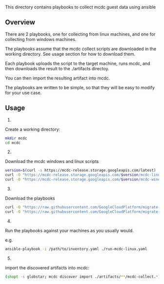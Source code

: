 This directory contains playbooks to collect mcdc guest data using ansible

## Overview

There are 2 playbooks, one for collecting from linux machines, and one for collecting from windows machines.

The playbooks assume that the mcdc collect scripts are downloaded in the working directory. See usage section for how to download them.

Each playbook uploads the script to the target machine, runs mcdc, and then downloads the result to the ./artifacts directoy.

You can then import the resulting artifact into mcdc.

The playbooks are written to be simple, so that they will be easy to modify for your use case.

## Usage

1. 

Create a working directory:

```sh
mkdir mcdc
cd mcdc
```

2.

Download the mcdc windows and linux scripts

```sh
version=$(curl -s https://mcdc-release.storage.googleapis.com/latest)
curl -O "https://mcdc-release.storage.googleapis.com/$version/mcdc-linux-collect.sh"
curl -O "https://mcdc-release.storage.googleapis.com/$version/mcdc-windows-collect.ps1"
```

3.

Download the playbooks

```sh
curl -O "https://raw.githubusercontent.com/GoogleCloudPlatform/migrate-to-containers/main/scripts/mcdc/ansible/run-mcdc-linux.yaml"
curl -O "https://raw.githubusercontent.com/GoogleCloudPlatform/migrate-to-containers/main/scripts/mcdc/ansible/run-mcdc-windows.yaml"
```

4.

Run the playbooks against your machines as you usually would.

e.g.

```sh
ansible-playbook -i /path/to/inventory.yaml ./run-mcdc-linux.yaml
```

5.

import the discovered artifacts into mcdc:

```sh
(shopt -s globstar; mcdc discover import ./artifacts/**/mcdc-collect.*)
```

